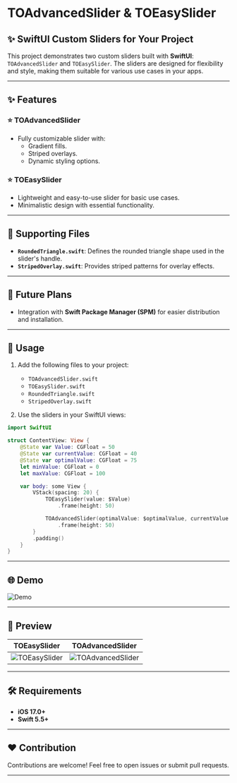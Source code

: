 # TOAdvancedSlider & TOEasySlider

## ✨ SwiftUI Custom Sliders for Your Project

This project demonstrates two custom sliders built with **SwiftUI**: `TOAdvancedSlider` and `TOEasySlider`. The sliders are designed for flexibility and style, making them suitable for various use cases in your apps.

---

## ✨ Features

### ⭐ TOAdvancedSlider
- Fully customizable slider with:
  - Gradient fills.
  - Striped overlays.
  - Dynamic styling options.

### ⭐ TOEasySlider
- Lightweight and easy-to-use slider for basic use cases.
- Minimalistic design with essential functionality.

---

## 🔧 Supporting Files

- **`RoundedTriangle.swift`**: Defines the rounded triangle shape used in the slider's handle.
- **`StripedOverlay.swift`**: Provides striped patterns for overlay effects.

---

## 🔄 Future Plans

- Integration with **Swift Package Manager (SPM)** for easier distribution and installation.

---

## 🔗 Usage

1. Add the following files to your project:
   - `TOAdvancedSlider.swift`
   - `TOEasySlider.swift`
   - `RoundedTriangle.swift`
   - `StripedOverlay.swift`

2. Use the sliders in your SwiftUI views:

```swift
import SwiftUI

struct ContentView: View {
    @State var Value: CGFloat = 50
    @State var currentValue: CGFloat = 40
    @State var optimalValue: CGFloat = 75
    let minValue: CGFloat = 0
    let maxValue: CGFloat = 100

    var body: some View {
        VStack(spacing: 20) {
            TOEasySlider(value: $Value)
                .frame(height: 50)

            TOAdvancedSlider(optimalValue: $optimalValue, currentValue: currentValue, minValue: minValue, maxValue: maxValue)
                .frame(height: 50)
        }
        .padding()
    }
}
```

---

## 🌐 Demo

![Demo](https://github.com/user-attachments/assets/460eca01-cbc3-439e-8c5c-32a76d6498ed)


---

## 🎨 Preview

| TOEasySlider                        | TOAdvancedSlider                     |
|-------------------------------------|--------------------------------------|
| ![TOEasySlider](https://github.com/user-attachments/assets/577c2ae9-d32d-49fa-8dba-9c89e6f4f027) | ![TOAdvancedSlider](https://github.com/user-attachments/assets/7876abe9-6855-4c66-bdd2-60a369ec75b0) |

---

## 🛠️ Requirements

- **iOS 17.0+**
- **Swift 5.5+**

---

## ❤️ Contribution
Contributions are welcome! Feel free to open issues or submit pull requests.

---
